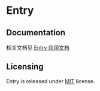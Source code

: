 # Entry

## Documentation

相关文档见 [Entry 应用文档](https://laincloud.gitbooks.io/white-paper/content/outofbox/entry.html)

## Licensing
Entry is released under [MIT](https://github.com/laincloud/entry/blob/master/LICENSE) license.
